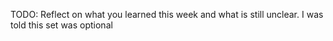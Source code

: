 TODO: Reflect on what you learned this week and what is still unclear.
I was told this set was optional 
